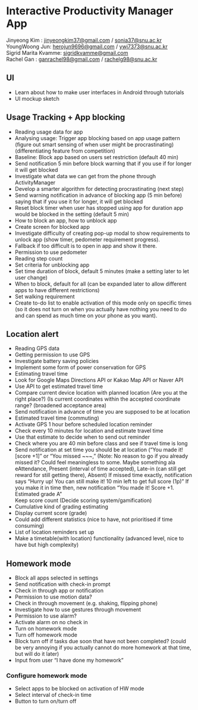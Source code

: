 # Interactive Productivity Manager App

Jinyeong Kim : jinyeongkim37@gmail.com / sonia37@snu.ac.kr<br />
YoungWoong Jun: herojun9696@gmail.com / ywj7373@snu.ac.kr<br />
Sigrid Marita Kvamme: sigridkvamme@gmail.com<br />
Rachel Gan : ganrachel98@gmail.com / rachelg98@snu.ac.kr

## UI

- Learn about how to make user interfaces in Android through tutorials
- UI mockup sketch

## Usage Tracking + App blocking

- Reading usage data for app
- Analysing usage: Trigger app blocking based on app usage pattern (figure out smart sensing of when user might be procrastinating) (differentiating feature from competition)
- Baseline: Block app based on users set restriction (default 40 min)
- Send notification 5 min before block warning that if you use if for longer it will get blocked
- Investigate what data we can get from the phone through ActivityManager
- Develop a smarter algorithm for detecting procrastinating (next step)
- Send warning notification in advance of blocking app (5 min before) saying that if you use it for longer, it will get blocked
- Reset block timer when user has stopped using app for duration app would be blocked in the setting (default 5 min)
- How to block an app, how to unblock app
- Create screen for blocked app
- Investigate difficulty of creating pop-up modal to show requirements to unlock app (show timer, pedometer requirement progress).
- Fallback if too difficult is to open in app and show it there.
- Permission to use pedometer
- Reading step count
- Set criteria for unblocking app
- Set time duration of block, default 5 minutes (make a setting later to let user change)
- When to block, default for all (can be expanded later to allow different apps to have different restrictions)
- Set walking requirement
- Create to-do list to enable activation of this mode only on specific times (so it does not turn on when you actually have nothing you need to do and can spend as much time on your phone as you want).

## Location alert

- Reading GPS data
- Getting permission to use GPS
- Investigate battery saving policies
- Implement some form of power conservation for GPS
- Estimating travel time
- Look for Google Maps Directions API or Kakao Map API or Naver API
- Use API to get estimated travel time
- Compare current device location with planned location (Are you at the right place?) (Is current coordinates within the accepted coordinate range? (broadened acceptance area)
- Send notification in advance of time you are supposed to be at location
- Estimated travel time (commuting)
- Activate GPS 1 hour before scheduled location reminder
- Check every 10 minutes for location and estimate travel time
- Use that estimate to decide when to send out reminder
- Check where you are 40 min before class and see if travel time is long
- Send notification at set time you should be at location (“You made it! [score +1]” or “You missed ~~~,”
  (Note: No reason to go if you already missed it? Could feel meaningless to some. Maybe something ala eAttendance, Present (interval of time accepted), Late-in (can still get reward for still getting there), Absent)
  If missed time exactly, notification says “Hurry up! You can still make it! 10 min left to get full score (1p)”
  If you make it in time then, new notification “You made it! Score +1. Estimated grade A”  
  Keep score count (Decide scoring system/gamification)
- Cumulative kind of grading estimating
- Display current score (grade)
- Could add different statistics (nice to have, not prioritised if time consuming)
- List of location reminders set up
- Make a timetable(with location) functionality (advanced level, nice to have but high complexity)

## Homework mode

- Block all apps selected in settings
- Send notification with check-in prompt
- Check in through app or notification
- Permission to use motion data?
- Check in through movement (e.g. shaking, flipping phone)
- Investigate how to use gestures through movement
- Permission to use alarm?
- Activate alarm on no check in
- Turn on homework mode
- Turn off homework mode
- Block turn off if tasks due soon that have not been completed? (could be very annoying if you actually cannot do more homework at that time, but will do it later)
- Input from user “I have done my homework”

### Configure homework mode

- Select apps to be blocked on activation of HW mode
- Select interval of check-in time
- Button to turn on/turn off
